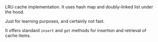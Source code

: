 LRU cache implementation. It uses hash map and doubly-linked list under the hood.

Just for learning purposes, and certainly not fast.

It offers standard `insert` and `get` methods for insertion and retrieval of cache items.
